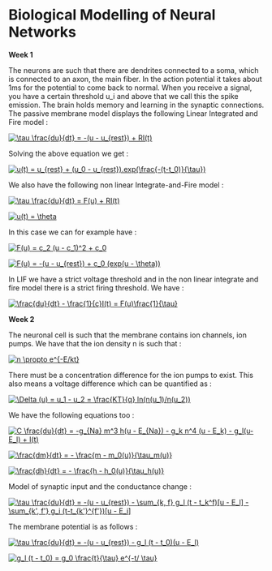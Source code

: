 # Biological Modelling of Neural Networks

**Week 1**

The neurons are such that there are dendrites connected to a soma, which is connected to an axon, the main fiber. In the action potential it takes about 1ms for the potential to come back to normal. When you receive a signal, you have a certain threshold u_i and above that we call this the spike emission. The brain holds memory and learning in the synaptic connections. The passive membrane model displays the following Linear Integrated and Fire model :

<a href="https://www.codecogs.com/eqnedit.php?latex=\tau&space;\frac{du}{dt}&space;=&space;-(u&space;-&space;u_{rest})&space;&plus;&space;RI(t)" target="_blank"><img src="https://latex.codecogs.com/gif.latex?\tau&space;\frac{du}{dt}&space;=&space;-(u&space;-&space;u_{rest})&space;&plus;&space;RI(t)" title="\tau \frac{du}{dt} = -(u - u_{rest}) + RI(t)" /></a>

Solving the above equation we get :

<a href="https://www.codecogs.com/eqnedit.php?latex=u(t)&space;=&space;u_{rest}&space;&plus;&space;(u_0&space;-&space;u_{rest}).exp(\frac{-(t-t_0)}{\tau})" target="_blank"><img src="https://latex.codecogs.com/gif.latex?u(t)&space;=&space;u_{rest}&space;&plus;&space;(u_0&space;-&space;u_{rest}).exp(\frac{-(t-t_0)}{\tau})" title="u(t) = u_{rest} + (u_0 - u_{rest}).exp(\frac{-(t-t_0)}{\tau})" /></a>

We also have the following non linear Integrate-and-Fire model :

<a href="https://www.codecogs.com/eqnedit.php?latex=\tau&space;\frac{du}{dt}&space;=&space;F(u)&space;&plus;&space;RI(t)" target="_blank"><img src="https://latex.codecogs.com/gif.latex?\tau&space;\frac{du}{dt}&space;=&space;F(u)&space;&plus;&space;RI(t)" title="\tau \frac{du}{dt} = F(u) + RI(t)" /></a>

<a href="https://www.codecogs.com/eqnedit.php?latex=u(t)&space;=&space;\theta" target="_blank"><img src="https://latex.codecogs.com/gif.latex?u(t)&space;=&space;\theta" title="u(t) = \theta" /></a>

In this case we can for example have :

<a href="https://www.codecogs.com/eqnedit.php?latex=F(u)&space;=&space;c_2&space;(u&space;-&space;c_1)^2&space;&plus;&space;c_0" target="_blank"><img src="https://latex.codecogs.com/gif.latex?F(u)&space;=&space;c_2&space;(u&space;-&space;c_1)^2&space;&plus;&space;c_0" title="F(u) = c_2 (u - c_1)^2 + c_0" /></a>

<a href="https://www.codecogs.com/eqnedit.php?latex=F(u)&space;=&space;-(u&space;-&space;u_{rest})&space;&plus;&space;c_0&space;(exp(u&space;-&space;\theta))" target="_blank"><img src="https://latex.codecogs.com/gif.latex?F(u)&space;=&space;-(u&space;-&space;u_{rest})&space;&plus;&space;c_0&space;(exp(u&space;-&space;\theta))" title="F(u) = -(u - u_{rest}) + c_0 (exp(u - \theta))" /></a>

In LIF we have a strict voltage threshold and in the non linear integrate and fire model there is a strict firing threshold. We have :

<a href="https://www.codecogs.com/eqnedit.php?latex=\frac{du}{dt}&space;-&space;\frac{1}{c}I(t)&space;=&space;F(u)\frac{1}{\tau}" target="_blank"><img src="https://latex.codecogs.com/gif.latex?\frac{du}{dt}&space;-&space;\frac{1}{c}I(t)&space;=&space;F(u)\frac{1}{\tau}" title="\frac{du}{dt} - \frac{1}{c}I(t) = F(u)\frac{1}{\tau}" /></a>

**Week 2**

The neuronal cell is such that the membrane contains ion channels, ion pumps. We have that the ion density n is such that :

<a href="https://www.codecogs.com/eqnedit.php?latex=n&space;\propto&space;e^{-E/kt}" target="_blank"><img src="https://latex.codecogs.com/gif.latex?n&space;\propto&space;e^{-E/kt}" title="n \propto e^{-E/kt}" /></a>

There must be a concentration difference for the ion pumps to exist. This also means a voltage difference which can be quantified as :

<a href="https://www.codecogs.com/eqnedit.php?latex=\Delta&space;(u)&space;=&space;u_1&space;-&space;u_2&space;=&space;\frac{KT}{q}&space;ln(n(u_1)/n(u_2))" target="_blank"><img src="https://latex.codecogs.com/gif.latex?\Delta&space;(u)&space;=&space;u_1&space;-&space;u_2&space;=&space;\frac{KT}{q}&space;ln(n(u_1)/n(u_2))" title="\Delta (u) = u_1 - u_2 = \frac{KT}{q} ln(n(u_1)/n(u_2))" /></a>

We have the following equations too :

<a href="https://www.codecogs.com/eqnedit.php?latex=C&space;\frac{du}{dt}&space;=&space;-g_{Na}&space;m^3&space;h(u&space;-&space;E_{Na})&space;-&space;g_k&space;n^4&space;(u&space;-&space;E_k)&space;-&space;g_l(u-E_l)&space;&plus;&space;I(t)" target="_blank"><img src="https://latex.codecogs.com/gif.latex?C&space;\frac{du}{dt}&space;=&space;-g_{Na}&space;m^3&space;h(u&space;-&space;E_{Na})&space;-&space;g_k&space;n^4&space;(u&space;-&space;E_k)&space;-&space;g_l(u-E_l)&space;&plus;&space;I(t)" title="C \frac{du}{dt} = -g_{Na} m^3 h(u - E_{Na}) - g_k n^4 (u - E_k) - g_l(u-E_l) + I(t)" /></a>

<a href="https://www.codecogs.com/eqnedit.php?latex=\frac{dm}{dt}&space;=&space;-&space;\frac{m&space;-&space;m_0(u)}{\tau_m(u)}" target="_blank"><img src="https://latex.codecogs.com/gif.latex?\frac{dm}{dt}&space;=&space;-&space;\frac{m&space;-&space;m_0(u)}{\tau_m(u)}" title="\frac{dm}{dt} = - \frac{m - m_0(u)}{\tau_m(u)}" /></a>

<a href="https://www.codecogs.com/eqnedit.php?latex=\frac{dh}{dt}&space;=&space;-&space;\frac{h&space;-&space;h_0(u)}{\tau_h(u)}" target="_blank"><img src="https://latex.codecogs.com/gif.latex?\frac{dh}{dt}&space;=&space;-&space;\frac{h&space;-&space;h_0(u)}{\tau_h(u)}" title="\frac{dh}{dt} = - \frac{h - h_0(u)}{\tau_h(u)}" /></a>

Model of synaptic input and the conductance change :

<a href="https://www.codecogs.com/eqnedit.php?latex=\tau&space;\frac{du}{dt}&space;=&space;-(u&space;-&space;u_{rest})&space;-&space;\sum_{k,&space;f}&space;g_l&space;(t&space;-&space;t_k^f)[u&space;-&space;E_l]&space;-&space;\sum_{k',&space;f'}&space;g_i&space;(t-t_{k'}^{f'})[u&space;-&space;E_i]" target="_blank"><img src="https://latex.codecogs.com/gif.latex?\tau&space;\frac{du}{dt}&space;=&space;-(u&space;-&space;u_{rest})&space;-&space;\sum_{k,&space;f}&space;g_l&space;(t&space;-&space;t_k^f)[u&space;-&space;E_l]&space;-&space;\sum_{k',&space;f'}&space;g_i&space;(t-t_{k'}^{f'})[u&space;-&space;E_i]" title="\tau \frac{du}{dt} = -(u - u_{rest}) - \sum_{k, f} g_l (t - t_k^f)[u - E_l] - \sum_{k', f'} g_i (t-t_{k'}^{f'})[u - E_i]" /></a>

The membrane potential is as follows :

<a href="https://www.codecogs.com/eqnedit.php?latex=\tau&space;\frac{du}{dt}&space;=&space;-(u&space;-&space;u_{rest})&space;-&space;g_l&space;(t&space;-&space;t_0)(u&space;-&space;E_l)" target="_blank"><img src="https://latex.codecogs.com/gif.latex?\tau&space;\frac{du}{dt}&space;=&space;-(u&space;-&space;u_{rest})&space;-&space;g_l&space;(t&space;-&space;t_0)(u&space;-&space;E_l)" title="\tau \frac{du}{dt} = -(u - u_{rest}) - g_l (t - t_0)(u - E_l)" /></a>

<a href="https://www.codecogs.com/eqnedit.php?latex=g_l&space;(t&space;-&space;t_0)&space;=&space;g_0&space;\frac{t}{\tau}&space;e^{-t/&space;\tau}" target="_blank"><img src="https://latex.codecogs.com/gif.latex?g_l&space;(t&space;-&space;t_0)&space;=&space;g_0&space;\frac{t}{\tau}&space;e^{-t/&space;\tau}" title="g_l (t - t_0) = g_0 \frac{t}{\tau} e^{-t/ \tau}" /></a>
